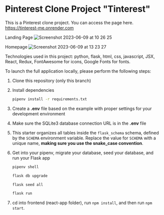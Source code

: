 # Pinterest Clone Project "Tinterest"

This is a Pinterest clone project. You can access the page here.
https://tinterest-me.onrender.com

Landing Page
![Screenshot 2023-06-09 at 10 26 25](https://github.com/tenginro/interestme/assets/108156588/4d4ebdd9-6518-463a-a5e9-d1eceb771924)

Homepage
![Screenshot 2023-06-09 at 13 23 27](https://github.com/tenginro/interestme/assets/108156588/1b426369-d09c-4c32-b636-082c34a4a82a)

Technologies used in this project: python, flask, html, css, javascript, JSX, React, Redux, FontAwesome for icons, Google Fonts for fonts.

To launch the full application locally, please perform the following steps:

1. Clone this repository (only this branch)

2. Install dependencies

   ```bash
   pipenv install -r requirements.txt
   ```

3. Create a **.env** file based on the example with proper settings for your
   development environment

4. Make sure the SQLite3 database connection URL is in the **.env** file

5. This starter organizes all tables inside the `flask_schema` schema, defined
   by the `SCHEMA` environment variable. Replace the value for
   `SCHEMA` with a unique name, **making sure you use the snake_case
   convention**.

6. Get into your pipenv, migrate your database, seed your database, and run your Flask app

   ```bash
   pipenv shell
   ```

   ```bash
   flask db upgrade
   ```

   ```bash
   flask seed all
   ```

   ```bash
   flask run
   ```

7. cd into frontend (react-app folder), run `npm install`, and then run `npm start`.
